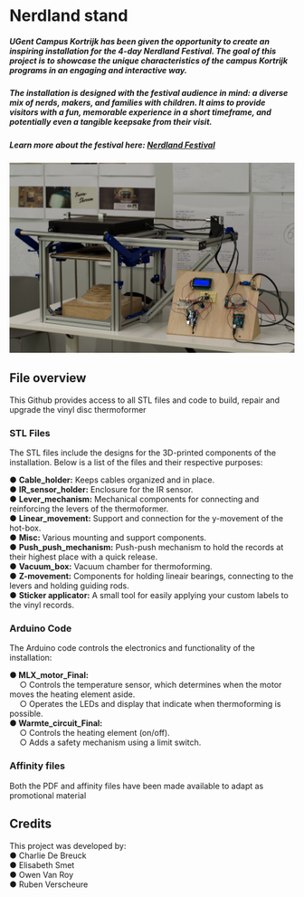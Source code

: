 # Nerdland stand

##### UGent Campus Kortrijk has been given the opportunity to create an inspiring installation for the 4-day Nerdland Festival. The goal of this project is to showcase the unique characteristics of the campus Kortrijk programs in an engaging and interactive way.
##### The installation is designed with the festival audience in mind: a diverse mix of nerds, makers, and families with children. It aims to provide visitors with a fun, memorable experience in a short timeframe, and potentially even a tangible keepsake from their visit.
##### Learn more about the festival here: [Nerdland Festival](https://nerdland.be/)

![Nerdland Thermoformer](https://github.com/RubenVerscheure/Nerdlandstand/blob/main/HQ_Images/Full_machine.jpg?raw=true)


## File overview
This Github provides access to all STL files and code to build, repair and upgrade the vinyl disc thermoformer

### STL Files
The STL files include the designs for the 3D-printed components of the installation. Below is a list of the files and their respective purposes:

●	**Cable_holder:** Keeps cables organized and in place. <br/>
●	**IR_sensor_holder:** Enclosure for the IR sensor. <br/>
●	**Lever_mechanism:** Mechanical components for connecting and reinforcing the levers of the thermoformer. <br/>
●	**Linear_movement:** Support and connection for the y-movement of the hot-box. <br/>
●	**Misc:** Various mounting and support components. <br/>
●	**Push_push_mechanism:** Push-push mechanism to hold the records at their highest place with a quick release. <br/>
●	**Vacuum_box:** Vacuum chamber for thermoforming. <br/>
●	**Z-movement:** Components for holding lineair bearings, connecting to the levers and holding guiding rods. <br/>
●	**Sticker applicator:** A small tool for easily applying your custom labels to the vinyl records. <br/>

### Arduino Code
The Arduino code controls the electronics and functionality of the installation:

**●	MLX_motor_Final:** <br/>
  &emsp; ○	Controls the temperature sensor, which determines when the motor moves the heating element aside. <br/>
  &emsp; ○	Operates the LEDs and display that indicate when thermoforming is possible. <br/>
**●	Warmte_circuit_Final:** <br/>
  &emsp; ○	Controls the heating element (on/off). <br/>
  &emsp; ○	Adds a safety mechanism using a limit switch. <br/>

### Affinity files
Both the PDF and affinity files have been made available to adapt as promotional material

## Credits
This project was developed by: <br/>
●	Charlie De Breuck <br/>
●	Elisabeth Smet <br/>
●	Owen Van Roy <br/>
●	Ruben Verscheure <br/>
